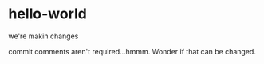 # hello-world
we're makin changes

commit comments aren't required...hmmm. Wonder if that can be changed.
